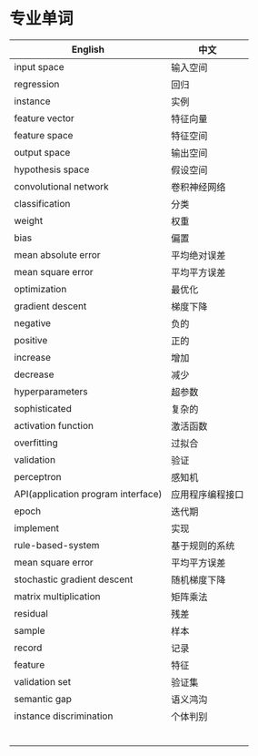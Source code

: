 # 专业单词

| English                            | 中文             |
| ---------------------------------- | ---------------- |
| input space                        | 输入空间         |
| regression                         | 回归             |
| instance                           | 实例             |
| feature vector                     | 特征向量         |
| feature space                      | 特征空间         |
| output space                       | 输出空间         |
| hypothesis space                   | 假设空间         |
| convolutional network              | 卷积神经网络     |
| classification                     | 分类             |
| weight                             | 权重             |
| bias                               | 偏置             |
| mean absolute error                | 平均绝对误差     |
| mean square error                  | 平均平方误差     |
| optimization                       | 最优化           |
| gradient  descent                  | 梯度下降         |
| negative                           | 负的             |
| positive                           | 正的             |
| increase                           | 增加             |
| decrease                           | 减少             |
| hyperparameters                    | 超参数           |
| sophisticated                      | 复杂的           |
| activation function                | 激活函数         |
| overfitting                        | 过拟合           |
| validation                         | 验证             |
| perceptron                         | 感知机           |
| API(application program interface) | 应用程序编程接口 |
| epoch                              | 迭代期           |
| implement                          | 实现             |
| rule-based-system                  | 基于规则的系统   |
| mean square error                  | 平均平方误差     |
| stochastic gradient descent        | 随机梯度下降     |
| matrix multiplication              | 矩阵乘法         |
| residual                           | 残差             |
| sample                             | 样本             |
| record                             | 记录             |
| feature                            | 特征             |
| validation set                     | 验证集           |
| semantic gap                       | 语义鸿沟         |
| instance discrimination            | 个体判别         |
|                                    |                  |
|                                    |                  |
|                                    |                  |
|                                    |                  |
|                                    |                  |
|                                    |                  |

